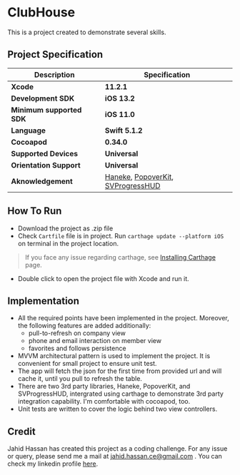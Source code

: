 # ClubHouse
This is a project created to demonstrate several skills.

## Project Specification
| Description  | Specification  |
| ------------ | ------------ |
| **Xcode**| **11.2.1** |
| **Development SDK**  |  **iOS 13.2** |
| **Minimum supported SDK**  |  **iOS 11.0**  |
| **Language**  | **Swift 5.1.2**  |
|  **Cocoapod** | **0.34.0**  |
| **Supported Devices** | **Universal** |
| **Orientation Support** | **Universal** |
| **Aknowledgement** | [Haneke](https://github.com/Haneke/Haneke), [PopoverKit](https://github.com/ZionChang/PopoverKit), [SVProgressHUD](https://github.com/SVProgressHUD/SVProgressHUD)|

## How To Run
- Download the project as .zip file
- Check `Cartfile` file is in project. Run `carthage update --platform iOS` on terminal in the project location.
> If you face any issue regarding carthage, see [Installing Carthage](https://github.com/Carthage/Carthage#installing-carthage) page.
- Double click to open the project file with Xcode and run it.

## Implementation
- All the required points have been implemented in the project. Moreover, the following features are added additionally:
    - pull-to-refresh on company view
    - phone and email interaction on member view
    - favorites and follows persistence 
- MVVM architectural pattern is used to implement the project. It is convenient for small project to ensure unit test.
- The app will fetch the json for the first time from provided url and will cache it, until you pull to refresh the table.
- There are two 3rd party libraries, Haneke, PopoverKit, and SVProgressHUD, intergrated using carthage to demonstrate 3rd party integration capability. I'm comfortable with cocoapod, too.
- Unit tests are written to cover the logic behind two view controllers.

## Credit
Jahid Hassan has created this project as a coding challenge. For any issue or query, please send me a mail at jahid.hassan.ce@gmail.com . You can check my linkedin profile [here](https://www.linkedin.com/in/mjhassan).